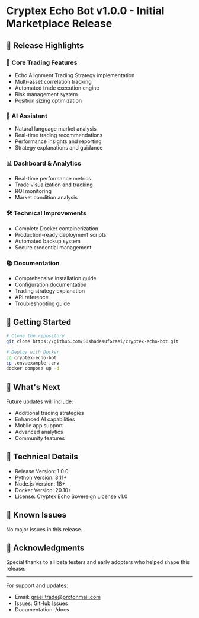 # Cryptex Echo Bot v1.0.0 - Initial Marketplace Release

## 🎉 Release Highlights

### 🔮 Core Trading Features
- Echo Alignment Trading Strategy implementation
- Multi-asset correlation tracking
- Automated trade execution engine
- Risk management system
- Position sizing optimization

### 🤖 AI Assistant
- Natural language market analysis
- Real-time trading recommendations
- Performance insights and reporting
- Strategy explanations and guidance

### 📊 Dashboard & Analytics
- Real-time performance metrics
- Trade visualization and tracking
- ROI monitoring
- Market condition analysis

### 🛠️ Technical Improvements
- Complete Docker containerization
- Production-ready deployment scripts
- Automated backup system
- Secure credential management

### 📚 Documentation
- Comprehensive installation guide
- Configuration documentation
- Trading strategy explanation
- API reference
- Troubleshooting guide

## 🚀 Getting Started

```bash
# Clone the repository
git clone https://github.com/50shades0fGraei/cryptex-echo-bot.git

# Deploy with Docker
cd cryptex-echo-bot
cp .env.example .env
docker compose up -d
```

## 💫 What's Next

Future updates will include:
- Additional trading strategies
- Enhanced AI capabilities
- Mobile app support
- Advanced analytics
- Community features

## 🔧 Technical Details

- Release Version: 1.0.0
- Python Version: 3.11+
- Node.js Version: 18+
- Docker Version: 20.10+
- License: Cryptex Echo Sovereign License v1.0

## 🐛 Known Issues

No major issues in this release.

## 🙏 Acknowledgments

Special thanks to all beta testers and early adopters who helped shape this release.

---

For support and updates:
- Email: graei.trade@protonmail.com
- Issues: GitHub Issues
- Documentation: /docs